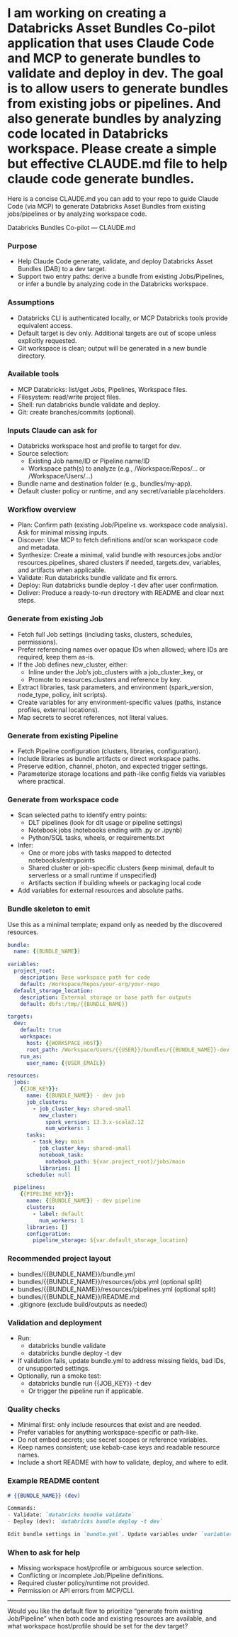 # I am working on creating a Databricks Asset Bundles Co-pilot application that uses Claude Code and MCP to generate bundles to validate and deploy in dev. The goal is to allow users to generate bundles from existing jobs or pipelines. And also generate bundles by analyzing code located in Databricks workspace. Please create a simple but effective CLAUDE.md file to help claude code generate bundles.

Here is a concise CLAUDE.md you can add to your repo to guide Claude Code (via MCP) to generate Databricks Asset Bundles from existing jobs/pipelines or by analyzing workspace code.

Databricks Bundles Co-pilot — CLAUDE.md

### Purpose

- Help Claude Code generate, validate, and deploy Databricks Asset Bundles (DAB) to a dev target.
- Support two entry paths: derive a bundle from existing Jobs/Pipelines, or infer a bundle by analyzing code in the Databricks workspace.


### Assumptions

- Databricks CLI is authenticated locally, or MCP Databricks tools provide equivalent access.
- Default target is dev only. Additional targets are out of scope unless explicitly requested.
- Git workspace is clean; output will be generated in a new bundle directory.


### Available tools

- MCP Databricks: list/get Jobs, Pipelines, Workspace files.
- Filesystem: read/write project files.
- Shell: run databricks bundle validate and deploy.
- Git: create branches/commits (optional).


### Inputs Claude can ask for

- Databricks workspace host and profile to target for dev.
- Source selection:
    - Existing Job name/ID or Pipeline name/ID
    - Workspace path(s) to analyze (e.g., /Workspace/Repos/... or /Workspace/Users/...)
- Bundle name and destination folder (e.g., bundles/my-app).
- Default cluster policy or runtime, and any secret/variable placeholders.


### Workflow overview

- Plan: Confirm path (existing Job/Pipeline vs. workspace code analysis). Ask for minimal missing inputs.
- Discover: Use MCP to fetch definitions and/or scan workspace code and metadata.
- Synthesize: Create a minimal, valid bundle with resources.jobs and/or resources.pipelines, shared clusters if needed, targets.dev, variables, and artifacts when applicable.
- Validate: Run databricks bundle validate and fix errors.
- Deploy: Run databricks bundle deploy -t dev after user confirmation.
- Deliver: Produce a ready-to-run directory with README and clear next steps.


### Generate from existing Job

- Fetch full Job settings (including tasks, clusters, schedules, permissions).
- Prefer referencing names over opaque IDs when allowed; where IDs are required, keep them as-is.
- If the Job defines new_cluster, either:
    - Inline under the Job’s job_clusters with a job_cluster_key, or
    - Promote to resources.clusters and reference by key.
- Extract libraries, task parameters, and environment (spark_version, node_type, policy, init scripts).
- Create variables for any environment-specific values (paths, instance profiles, external locations).
- Map secrets to secret references, not literal values.


### Generate from existing Pipeline

- Fetch Pipeline configuration (clusters, libraries, configuration).
- Include libraries as bundle artifacts or direct workspace paths.
- Preserve edition, channel, photon, and expected trigger settings.
- Parameterize storage locations and path-like config fields via variables where practical.


### Generate from workspace code

- Scan selected paths to identify entry points:
    - DLT pipelines (look for dlt usage or pipeline settings)
    - Notebook jobs (notebooks ending with .py or .ipynb)
    - Python/SQL tasks, wheels, or requirements.txt
- Infer:
    - One or more jobs with tasks mapped to detected notebooks/entrypoints
    - Shared cluster or job-specific clusters (keep minimal, default to serverless or a small runtime if unspecified)
    - Artifacts section if building wheels or packaging local code
- Add variables for external resources and absolute paths.


### Bundle skeleton to emit

Use this as a minimal template; expand only as needed by the discovered resources.

```yaml
bundle:
  name: {{BUNDLE_NAME}}

variables:
  project_root:
    description: Base workspace path for code
    default: /Workspace/Repos/your-org/your-repo
  default_storage_location:
    description: External storage or base path for outputs
    default: dbfs:/tmp/{{BUNDLE_NAME}}

targets:
  dev:
    default: true
    workspace:
      host: {{WORKSPACE_HOST}}
      root_path: /Workspace/Users/{{USER}}/bundles/{{BUNDLE_NAME}}-dev
    run_as:
      user_name: {{USER_EMAIL}}

resources:
  jobs:
    {{JOB_KEY}}:
      name: {{BUNDLE_NAME}} - dev job
      job_clusters:
        - job_cluster_key: shared-small
          new_cluster:
            spark_version: 13.3.x-scala2.12
            num_workers: 1
      tasks:
        - task_key: main
          job_cluster_key: shared-small
          notebook_task:
            notebook_path: ${var.project_root}/jobs/main
          libraries: []
      schedule: null

  pipelines:
    {{PIPELINE_KEY}}:
      name: {{BUNDLE_NAME}} - dev pipeline
      clusters:
        - label: default
          num_workers: 1
      libraries: []
      configuration:
        pipeline_storage: ${var.default_storage_location}
```


### Recommended project layout

- bundles/{{BUNDLE_NAME}}/bundle.yml
- bundles/{{BUNDLE_NAME}}/resources/jobs.yml (optional split)
- bundles/{{BUNDLE_NAME}}/resources/pipelines.yml (optional split)
- bundles/{{BUNDLE_NAME}}/README.md
- .gitignore (exclude build/outputs as needed)


### Validation and deployment

- Run:
    - databricks bundle validate
    - databricks bundle deploy -t dev
- If validation fails, update bundle.yml to address missing fields, bad IDs, or unsupported settings.
- Optionally, run a smoke test:
    - databricks bundle run {{JOB_KEY}} -t dev
    - Or trigger the pipeline run if applicable.


### Quality checks

- Minimal first: only include resources that exist and are needed.
- Prefer variables for anything workspace-specific or path-like.
- Do not embed secrets; use secret scopes or reference variables.
- Keep names consistent; use kebab-case keys and readable resource names.
- Include a short README with how to validate, deploy, and where to edit.


### Example README content

```markdown
# {{BUNDLE_NAME}} (dev)

Commands:
- Validate: `databricks bundle validate`
- Deploy (dev): `databricks bundle deploy -t dev`

Edit bundle settings in `bundle.yml`. Update variables under `variables:` or set via environment/CLI.
```


### When to ask for help

- Missing workspace host/profile or ambiguous source selection.
- Conflicting or incomplete Job/Pipeline definitions.
- Required cluster policy/runtime not provided.
- Permission or API errors from MCP/CLI.

***

Would you like the default flow to prioritize “generate from existing Job/Pipeline” when both code and existing resources are available, and what workspace host/profile should be set for the dev target?
